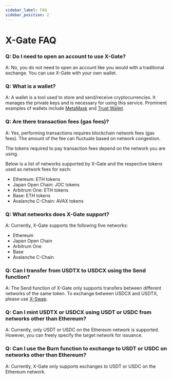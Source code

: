```yaml
---
sidebar_label: FAQ
sidebar_position: 2
---
```


# X-Gate FAQ

### Q: Do I need to open an account to use X-Gate?

A: No, you do not need to open an account like you would with a traditional exchange. You can use X-Gate with your own wallet.

### Q: What is a wallet?

A: A wallet is a tool used to store and send/receive cryptocurrencies. It manages the private keys and is necessary for using this service. Prominent examples of wallets include [MetaMask](https://metamask.io/) and [Trust Wallet](https://trustwallet.com/).

### Q: **Are there transaction fees (gas fees)?**

A: Yes, performing transactions requires blockchain network fees (gas fees). The amount of the fee can fluctuate based on network congestion.

The tokens required to pay transaction fees depend on the network you are using.

Below is a list of networks supported by X-Gate and the respective tokens used as network fees for each:

- Ethereum: ETH tokens
- Japan Open Chain: JOC tokens
- Arbitrum One: ETH tokens
- Base: ETH tokens
- Avalanche C-Chain: AVAX tokens

### **Q: What networks does X-Gate support?**

A: Currently, X-Gate supports the following five networks:

- Ethereum
- Japan Open Chain
- Arbitrum One
- Base
- Avalanche C-Chain

### **Q: Can I transfer from USDTX to USDCX using the Send function?**

A: The Send function of X-Gate only supports transfers between different networks of the same token. To exchange between USDCX and USDTX, please use [X-Swap](https://x-swap.org).

### **Q: Can I mint USDTX or USDCX using USDT or USDC from networks other than Ethereum?**

A: Currently, only USDT or USDC on the Ethereum network is supported. However, you can freely specify the target network for issuance.

### **Q: Can I use the Burn function to exchange to USDT or USDC on networks other than Ethereum?**

A: Currently, X-Gate only supports exchanges to USDT or USDC on the Ethereum network.